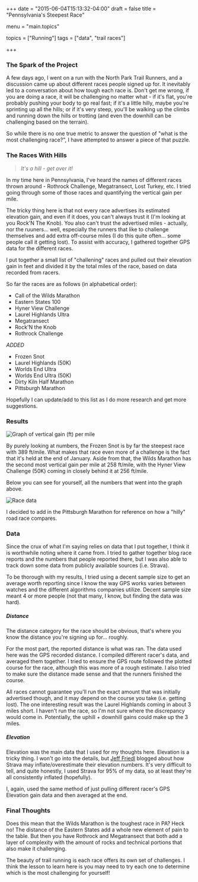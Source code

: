 +++
date = "2015-06-04T15:13:32-04:00"
draft = false
title = "Pennsylvania's Steepest Race"

menu = "main.topics"

topics = ["Running"]
tags = ["data", "trail races"]

+++

### The Spark of the Project
A few days ago, I went on a run with the North Park Trail Runners, 
and a discussion came up about different races people signed up for. 
It inevitably led to a conversation about how tough each race is. 
Don't get me wrong, if you are doing a race, it will be challenging 
no matter what - if it's flat, you're probably pushing your body to 
go real fast; if it's a little hilly, maybe you're sprinting up all 
the hills; or if it's very steep, you'll be walking up the climbs and 
running down the hills or trotting (and even the downhill can be 
challenging based on the terrain).

So while there is no one true metric to answer the question 
of "what is the most challenging race?", 
I have attempted to answer a piece of that puzzle.

### The Races With Hills

> *It's a hill - get over it!*


In my time here in Pennsylvania, I've heard the names of different 
races thrown around - Rothrock Challenge, Megatransect, Lost Turkey, etc. 
I tried going through some of those races and quantifying the vertical gain per mile.

The tricky thing here is that not every race advertises its 
estimated elevation gain, and even if it does, you can't always 
trust it (I'm looking at you Rock'N The Knob). You also can't trust the
advertised miles - actually, nor the ruuners... well, 
especially the runners that like to challenge themselves and 
add extra off-course miles (I do this quite often... some people call it getting lost).
To assist with accuracy, I gathered together GPS data for the different races.

I put together a small list of "challening" races
and pulled out their elevation gain in feet and divided
it by the total miles of the race, based on data recorded from racers.

So far the races are as follows (in alphabetical order):

 - Call of the Wilds Marathon
 - Eastern States 100
 - Hyner View Challenge
 - Laurel Highlands Ultra
 - Megatransect
 - Rock'N the Knob
 - Rothrock Challenge
 
 *ADDED*
 
 - Frozen Snot
 - Laurel Highlands (50K)
 - Worlds End Ultra
 - Worlds End Ultra (50K)
 - Dirty Kiln Half Marathon
 - Pittsburgh Marathon

Hopefully I can update/add to this list as I do more research and get more suggestions.

### Results

![Graph of vertical gain (ft) per mile](/images/SteepPA/SteepestPARace.jpg)

By purely looking at numbers, the Frozen Snot is by far the steepest race with 389 ft/mile.
What makes that race even more of a challenge is the fact that it's held at the end of
January. Aside from that, the Wilds Marathon has the second most vertical gain per mile at 258 ft/mile, 
with the Hyner View Challenge (50K) coming in closely behind it at 256 ft/mile.


Below you can see for yourself, all the numbers that went into the graph above.

![Race data](/images/SteepPA/RaceData.jpg)

I decided to add in the Pittsburgh Marathon for reference on how a "hilly" road race compares.

### Data
Since the crux of what I'm saying relies on data that I put together, 
I think it is worthwhile noting where it came from. I tried to gather 
together blog race reports and the numbers that people reported there, 
but I was also able to track down some data from publicly available sources (i.e. Strava).

To be thorough with my results, I tried using a decent sample size to 
get an average worth reporting since I know the way GPS works varies 
between watches and the different algorithms companies utilize. 
Decent sample size meant 4 or more people (not that many, I know, 
but finding the data was hard).

##### Distance

The distance category for the race should be obvious, 
that's where you know the distance you're signing up for... 
roughly.

For the most part, the reported distance is what was ran. 
The data used here was the GPS recorded distance. I compiled
different racer's data, and averaged them together. I tried to
ensure the GPS route followed the plotted course for the race,
although this was more of a rough estimate. I also tried to make
sure the distance made sense and that the runners finished the
course.

All races cannot guarantee you'll run the exact amount that was
initially advertised though, and it may depend on the
course you take (i.e. getting lost). The one interesting result 
was the Laurel Highlands coming in about 3 miles short. I haven't
run the race, so I'm not sure where the discrepancy would come in.
Potentially, the uphill + downhill gains could make up the 3 miles.

##### Elevation
Elevation was the main data that I used for my thoughts here. 
Elevation is a tricky thing. I won't go into the details, but 
[Jeff Friedl](http://regex.info/blog/2015-05-09/2568) blogged about 
how Strava may inflate/overestimate their elevation numbers. It's very difficult to 
tell, and quite honestly, I used Strava for 95% of my data, 
so at least they're all consistently inflated (hopefully).

I, again, used the same method of just pulling different 
racer's GPS Elevation gain data and then averaged at the end.

### Final Thoughts
Does this mean that the Wilds Marathon is the toughest race in PA? 
Heck no! The distance of the Eastern States add a whole new element 
of pain to the table. But then you have Rothrock and Megatransect 
that both add a layer of complexity with the amount of rocks and 
technical portions that also make it challenging.

The beauty of trail running is each race offers its own set of 
challenges. I think the lesson to learn here is you may need to try 
each one to determine which is the most challenging for yourself!
